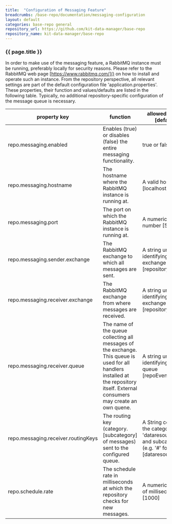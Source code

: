 ```yaml
---
title:  "Configuration of Messaging Feature"
breadcrumbs: /base-repo/documentation/messaging-configuration
layout: default
categories: base-repo general
repository_url: https://github.com/kit-data-manager/base-repo
repository_name: kit-data-manager/base-repo
---
```


### {{ page.title }}

In order to make use of the messaging feature, a RabbitMQ instance must be running, preferably locally for security reasons. Please refer to the RabbitMQ web page [https://www.rabbitmq.com/]() on how to install and 
operate such an instance. From the repository perspective, all relevant settings are part of the default configuration file 'application.properties'. These properties, their function and values/defaults are listed 
in the following table. Typically, no additional repository-specific configuration of the message queue is necessary.

|property key|function|allowed values [default]
|----|----|----
|repo.messaging.enabled|Enables (true) or disables (false) the entire messaging functionality.|true or false [true]
|repo.messaging.hostname|The hostname where the RabbitMQ instance is running at.|A valid hostname [localhost]
|repo.messaging.port|The port on which the RabbitMQ instance is running at.|A numeric port number [5672]
|repo.messaging.sender.exchange|The RabbitMQ exchange to which all messages are sent.|A string uniquely identifying the exchange [repository_events]
|repo.messaging.receiver.exchange|The RabbitMQ exchange from where messages are received.|A string uniquely identifying the exchange [repository_events]
|repo.messaging.receiver.queue|The name of the queue collecting all messages of the exchange. This queue is used for all handlers installed at the repository itself. External consumers may create an own quene.|A string uniquely identifying the queue [repoEventQueue]
|repo.messaging.receiver.routingKeys|The routing key (category.[subcategory] of messages) sent to the configured queue.|A String containing the category (e.g. 'dataresource') and subcategory (e.g. '\#' for all) [dataresources.\#]
|repo.schedule.rate|The schedule rate in milliseconds at which the repository checks for new messages.|A numeric amount of milliseconds [1000]
